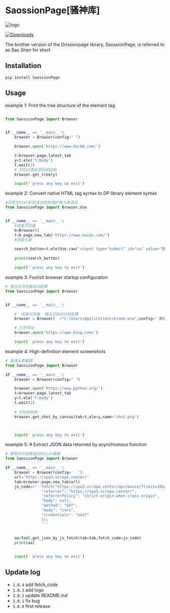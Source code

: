 # SaossionPage[骚神库]
![logo](https://wxhzhwxhzh.github.io/saossion_code_helper_online/img/saoshen2.png)

[![Downloads](https://static.pepy.tech/badge/SaossionPage)](https://pepy.tech/project/SaossionPage)

The brother version of the Drissionpage library, SaossionPage, is referred to as Sao Shen for short


## Installation

```
pip install SaossionPage
```



## Usage

 example 1:      Print the tree structure of the element tag


```python

from SaossionPage import Browser


if __name__ == '__main__':
    browser = Browser(config=" ")

    browser.open('https://www.doc88.com/')

    t=browser.page.latest_tab
    y=t.ele('t:body')
    t.wait(2)     
    # 打印元素标签的树结构
    browser.get_tree(y)  

    input(' press any key to exit')

```
example 2: Convert native HTML tag syntax to DP library element syntax


```python
#将原生html标签语法转换成DP库元素语法
from SaossionPage import Browser,Use


if __name__ == '__main__':
    #连接浏览器
    b=Browser()
    t=b.page.new_tab('https://www.baidu.com/')
    #获取元素

    search_botton=t.ele(Use.raw('<input type="submit" id="su" value="百度一下" class="bg s_btn">'))
    
    print(search_botton)

    input(' press any key to exit')

```

example 3: Foolish browser startup configuration


```python
# 傻瓜式浏览器启动配置
from SaossionPage import Browser


if __name__ == '__main__':

    #  连接浏览器  傻瓜式自动识别配置
    browser = Browser(  r"C:\Users\Application\chrome.exe",config=' 静音  无图 代理http://127.0.0.1:1080 ')

    # 打开网站 
    browser.open('https://www.bing.com/')    

    input(' press any key to exit')

```
example 4: High-definition element screenshots


```python
# 高清元素截图
from SaossionPage import Browser

if __name__ == '__main__':
    browser = Browser(config=" ")

    browser.open('https://www.python.org/')
    t=browser.page.latest_tab
    y=t.ele('t:body')
    t.wait(2)
     
    # 打印树结构
    browser.get_shot_by_canvas(tab=t,ele=y,name='shot.png')     



    input(' press any key to exit')

```
example 5: # Extract JSON data returned by asynchronous function


```python
# 提取异步函数返回的json数据
from SaossionPage import Browser

if __name__ == '__main__':
    browser = Browser(config='  ')
    url='https://spa3.scrape.center/'
    tab=browser.page.new_tab(url) 
    js_code=r'''fetch("https://spa3.scrape.center/api/movie/?limit=10&offset=0", {
                "referrer": "https://spa3.scrape.center/",
                "referrerPolicy": "strict-origin-when-cross-origin",
                "body": null,
                "method": "GET",
                "mode": "cors",
                "credentials": "omit"
                });
                '''
    

    aa=Tool.get_json_by_js_fetch(tab=tab,fetch_code=js_code) 
    print(aa) 


    input(' press any key to exit')

```



## Update log



- `1.0.4` add  fetch_code
- `1.0.3` add  logo
- `1.0.2` update  README.md
- `1.0.1` fix bug
- `1.0.0` first release

